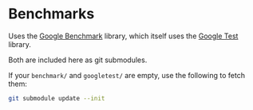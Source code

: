 # Benchmarks

Uses the [Google Benchmark](https://github.com/google/benchmark) library, which itself uses the [Google Test](https://github.com/google/googletest) library.

Both are included here as git submodules.

If your `benchmark/` and `googletest/` are empty, use the following to fetch them:

```bash
git submodule update --init 
```
